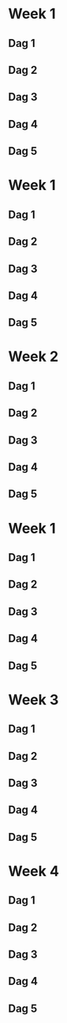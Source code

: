 # Week 1
## Dag 1

## Dag 2

## Dag 3

## Dag 4

## Dag 5


# Week 1
## Dag 1

## Dag 2

## Dag 3

## Dag 4

## Dag 5

# Week 2
## Dag 1

## Dag 2

## Dag 3

## Dag 4

## Dag 5


# Week 1
## Dag 1

## Dag 2

## Dag 3

## Dag 4

## Dag 5


# Week 3
## Dag 1

## Dag 2

## Dag 3

## Dag 4

## Dag 5


# Week 4
## Dag 1

## Dag 2

## Dag 3

## Dag 4

## Dag 5
